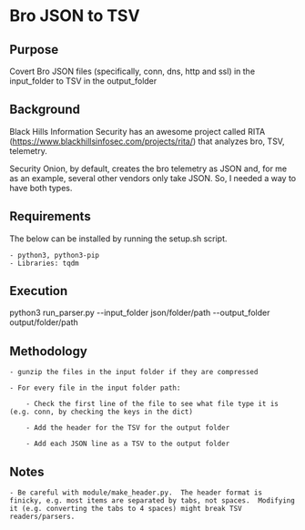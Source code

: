 # Bro JSON to TSV

## Purpose

Covert Bro JSON files (specifically, conn, dns, http and ssl) in the input_folder to TSV in the output_folder 

## Background

Black Hills Information Security has an awesome project called RITA (https://www.blackhillsinfosec.com/projects/rita/) that analyzes bro, TSV, telemetry.

Security Onion, by default, creates the bro telemetry as JSON and, for me as an example, several other vendors only take JSON.  So, I needed a way to have both types.


## Requirements

The below can be installed by running the setup.sh script.

    - python3, python3-pip
    - Libraries: tqdm

## Execution

python3 run_parser.py --input_folder json/folder/path --output_folder output/folder/path

## Methodology

    - gunzip the files in the input folder if they are compressed

    - For every file in the input folder path:

        - Check the first line of the file to see what file type it is (e.g. conn, by checking the keys in the dict)

        - Add the header for the TSV for the output folder

        - Add each JSON line as a TSV to the output folder

## Notes

    - Be careful with module/make_header.py.  The header format is finicky, e.g. most items are separated by tabs, not spaces.  Modifying it (e.g. converting the tabs to 4 spaces) might break TSV readers/parsers.